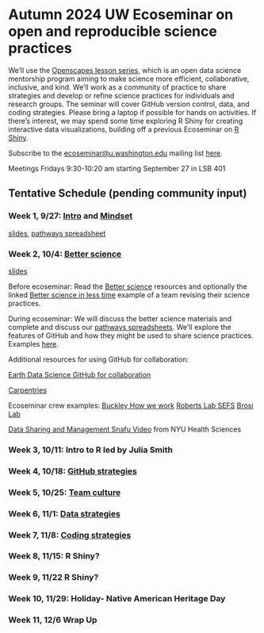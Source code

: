 # Autumn 2024 UW Ecoseminar on open and reproducible science practices

We’ll use the [Openscapes lesson series](https://openscapes.github.io/series/), which is an open data science mentorship program aiming to make science more efficient, collaborative, inclusive, and kind. We’ll work as a community of practice to share strategies and develop or refine science practices for individuals and research groups. The seminar will cover GitHub version control, data, and coding strategies. Please bring a laptop if possible for hands on activities. If there’s interest, we may spend some time exploring R Shiny for creating interactive data visualizations, building off a previous Ecoseminar on [R Shiny](https://github.com/ecoseminar).

Subscribe to the ecoseminar@u.washington.edu mailing list [here](http://mailman13.u.washington.edu/mailman/listinfo/ecoseminar).  

Meetings Fridays 9:30-10:20 am starting September 27 in LSB 401

## Tentative Schedule (pending community input)

### Week 1, 9/27: [Intro](https://openscapes.github.io/series/) and [Mindset](https://openscapes.github.io/series/core-lessons/mindset.html)

  [slides](https://docs.google.com/presentation/d/1agmkvF289e0_oC-gqVPXRgvmyP6XeOcMdFtxElhX-YY/edit#slide=id.g2ca54a700e5_0_0), [pathways spreadsheet](https://docs.google.com/spreadsheets/d/16DZqKoqh2q9jM_gKLFW9cq2t_jvSbGkVz3cqywhAY70/edit?gid=0#gid=0)

### Week 2, 10/4: [Better science](https://openscapes.github.io/series/core-lessons/better-science.html)

[slides](https://docs.google.com/presentation/d/1MeDZCRIso6ZPYSKqAwl0LheVpb4ftYHEbidgrSQ8Zfs/edit#slide=id.g1f08e8b5a2d_0_361)

Before ecoseminar: Read the [Better science](https://openscapes.github.io/series/core-lessons/better-science.html) resources and optionally the linked [Better science in less time](https://www.nature.com/articles/s41559-017-0160) example of a team revising their science practices.

During ecoseminar: We will discuss the better science materials and complete and discuss our [pathways spreadsheets](https://docs.google.com/spreadsheets/d/16DZqKoqh2q9jM_gKLFW9cq2t_jvSbGkVz3cqywhAY70/edit?gid=0#gid=0). We'll explore the features of GitHub and how they might be used to share science practices. Examples [here](https://github.com/Openscapes/how_we_work). 

Additional resources for using GitHub for collaboration:

[Earth Data Science GitHub for collaboration](https://www.earthdatascience.org/courses/intro-to-earth-data-science/git-github/github-collaboration/)

[Carpentries](https://carpentries-incubator.github.io/open-science-with-r/09-collaborating/index.html)

Ecoseminar crew examples:
[Buckley How we work](https://github.com/HuckleyLab/how_we_work)
[Roberts Lab SEFS](https://faculty.washington.edu/sr320/)
[Brosi Lab](https://github.com/Brosi-Lab)

[Data Sharing and Management Snafu Video](https://www.youtube.com/watch?v=N2zK3sAtr-4) from NYU Health Sciences

### Week 3, 10/11: Intro to R led by Julia Smith

### Week 4, 10/18: [GitHub strategies](https://openscapes.github.io/series/core-lessons/github/)

### Week 5, 10/25: [Team culture](https://openscapes.github.io/series/core-lessons/team-culture.html)

### Week 6, 11/1: [Data strategies](https://openscapes.github.io/series/core-lessons/data-strategies.html)

### Week 7, 11/8: [Coding strategies](https://openscapes.github.io/series/core-lessons/coding-strategies.html)        	

### Week 8, 11/15:  R Shiny?

### Week 9, 11/22 R Shiny?

### Week 10, 11/29: Holiday- Native American Heritage Day

### Week 11, 12/6 Wrap Up


